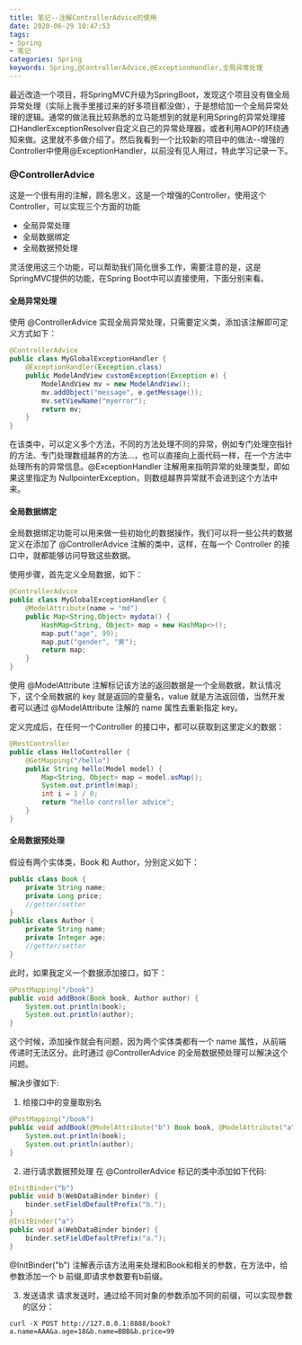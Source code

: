 ```yaml
---
title: 笔记--注解ControllerAdvice的使用
date: 2020-06-29 10:47:53
tags:
- Spring
- 笔记
categories: Spring 
keywords: Spring,@ControllerAdvice,@ExceptionHandler,全局异常处理
---
```

最近改造一个项目，将SpringMVC升级为SpringBoot，发现这个项目没有做全局异常处理（实际上我手里接过来的好多项目都没做），于是想给加一个全局异常处理的逻辑。通常的做法我比较熟悉的立马能想到的就是利用Spring的异常处理接口HandlerExceptionResolver自定义自己的异常处理器，或者利用AOP的环绕通知来做。这里就不多做介绍了。然后我看到一个比较新的项目中的做法--增强的Controller中使用@ExceptionHandler，以前没有见人用过，特此学习记录一下。

### @ControllerAdvice
这是一个很有用的注解，顾名思义，这是一个增强的Controller，使用这个Controller，可以实现三个方面的功能
* 全局异常处理
* 全局数据绑定
* 全局数据预处理

灵活使用这三个功能，可以帮助我们简化很多工作，需要注意的是，这是SpringMVC提供的功能，在Spring Boot中可以直接使用，下面分别来看。
#### 全局异常处理
使用 @ControllerAdvice 实现全局异常处理，只需要定义类，添加该注解即可定义方式如下：

```java
@ControllerAdvice
public class MyGlobalExceptionHandler {
    @ExceptionHandler(Exception.class)
    public ModelAndView customException(Exception e) {
        ModelAndView mv = new ModelAndView();
        mv.addObject("message", e.getMessage());
        mv.setViewName("myerror");
        return mv;
    }
}
```

在该类中，可以定义多个方法，不同的方法处理不同的异常，例如专门处理空指针的方法、专门处理数组越界的方法...，也可以直接向上面代码一样，在一个方法中处理所有的异常信息。@ExceptionHandler 注解用来指明异常的处理类型，即如果这里指定为 NullpointerException，则数组越界异常就不会进到这个方法中来。

#### 全局数据绑定
全局数据绑定功能可以用来做一些初始化的数据操作，我们可以将一些公共的数据定义在添加了 @ControllerAdvice 注解的类中，这样，在每一个 Controller 的接口中，就都能够访问导致这些数据。

使用步骤，首先定义全局数据，如下：

```java
@ControllerAdvice
public class MyGlobalExceptionHandler {
    @ModelAttribute(name = "md")
    public Map<String,Object> mydata() {
        HashMap<String, Object> map = new HashMap<>();
        map.put("age", 99);
        map.put("gender", "男");
        return map;
    }
}
```

使用 @ModelAttribute 注解标记该方法的返回数据是一个全局数据，默认情况下，这个全局数据的 key 就是返回的变量名，value 就是方法返回值，当然开发者可以通过 @ModelAttribute 注解的 name 属性去重新指定 key。

定义完成后，在任何一个Controller 的接口中，都可以获取到这里定义的数据：
```java
@RestController
public class HelloController {
    @GetMapping("/hello")
    public String hello(Model model) {
        Map<String, Object> map = model.asMap();
        System.out.println(map);
        int i = 1 / 0;
        return "hello controller advice";
    }
}
```

#### 全局数据预处理
假设有两个实体类，Book 和 Author，分别定义如下：
```java
public class Book {
    private String name;
    private Long price;
    //getter/setter
}
public class Author {
    private String name;
    private Integer age;
    //getter/setter
}
```
此时，如果我定义一个数据添加接口，如下：
```java
@PostMapping("/book")
public void addBook(Book book, Author author) {
    System.out.println(book);
    System.out.println(author);
}
```
这个时候，添加操作就会有问题，因为两个实体类都有一个 name 属性，从前端传递时无法区分。此时通过 @ControllerAdvice 的全局数据预处理可以解决这个问题。

解决步骤如下:
1. 给接口中的变量取别名
```java
@PostMapping("/book")
public void addBook(@ModelAttribute("b") Book book, @ModelAttribute("a") Author author) {
    System.out.println(book);
    System.out.println(author);
}
```

2. 进行请求数据预处理
在 @ControllerAdvice 标记的类中添加如下代码:
```java
@InitBinder("b")
public void b(WebDataBinder binder) {
    binder.setFieldDefaultPrefix("b.");
}
@InitBinder("a")
public void a(WebDataBinder binder) {
    binder.setFieldDefaultPrefix("a.");
}
```
@InitBinder("b") 注解表示该方法用来处理和Book和相关的参数，在方法中，给参数添加一个 b 前缀,即请求参数要有b前缀。

3. 发送请求
请求发送时，通过给不同对象的参数添加不同的前缀，可以实现参数的区分：
```shell
curl -X POST http://127.0.0.1:8888/book?a.name=AAA&a.age=18&b.name=BBB&b.price=99
```